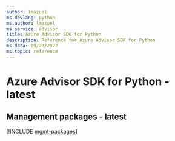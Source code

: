 ```yaml
---
author: lmazuel
ms.devlang: python
ms.author: lmazuel
ms.service: advisor
title: Azure Advisor SDK for Python
description: Reference for Azure Advisor SDK for Python
ms.data: 09/23/2022
ms.topic: reference
---
```

# Azure Advisor SDK for Python - latest

## Management packages - latest
[!INCLUDE [mgmt-packages](advisor-mgmt-index.md)]